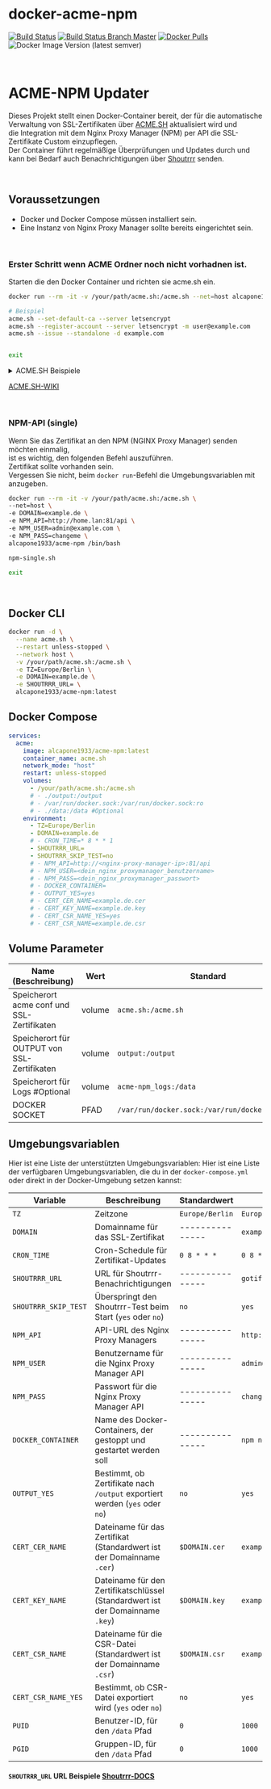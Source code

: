 # docker-acme-npm

[![Build Status](https://shields.cosanostra-cloud.de/drone/build/alcapone1933/docker-acme-npm?logo=drone&server=https%3A%2F%2Fdrone.docker-for-life.de)](https://drone.docker-for-life.de/alcapone1933/docker-acme-npm)
[![Build Status Branch Master](https://shields.cosanostra-cloud.de/drone/build/alcapone1933/docker-acme-npm/master?logo=drone&label=build%20%5Bbranch%20master%5D&server=https%3A%2F%2Fdrone.docker-for-life.de)](https://drone.docker-for-life.de/alcapone1933/docker-acme-npm/branches)
[![Docker Pulls](https://shields.cosanostra-cloud.de/docker/pulls/alcapone1933/acme-npm?logo=docker&logoColor=blue)](https://hub.docker.com/r/alcapone1933/acme-npm/tags)
![Docker Image Version (latest semver)](https://shields.cosanostra-cloud.de/docker/v/alcapone1933/acme-npm?sort=semver&logo=docker&logoColor=blue&label=dockerhub%20version)

&nbsp;

# ACME-NPM Updater

Dieses Projekt stellt einen Docker-Container bereit, der für die automatische Verwaltung von SSL-Zertifikaten über [ACME.SH](https://github.com/acmesh-official/acme.sh) aktualisiert wird und \
die Integration mit dem Nginx Proxy Manager (NPM) per API die SSL-Zertifikate Custom einzupflegen. \
Der Container führt regelmäßige Überprüfungen und Updates durch und kann bei Bedarf auch Benachrichtigungen über [Shoutrrr](https://containrrr.dev/shoutrrr) senden.

&nbsp;

## Voraussetzungen

- Docker und Docker Compose müssen installiert sein.
- Eine Instanz von Nginx Proxy Manager sollte bereits eingerichtet sein.

&nbsp;

### Erster Schritt wenn ACME Ordner noch nicht vorhadnen ist.

Starten die den Docker Container und richten sie acme.sh ein.

```bash
docker run --rm -it -v /your/path/acme.sh:/acme.sh --net=host alcapone1933/acme-npm /bin/bash

# Beispiel
acme.sh --set-default-ca --server letsencrypt
acme.sh --register-account --server letsencrypt -m user@example.com
acme.sh --issue --standalone -d example.com


exit
```

<details>
<summary markdown="span">ACME.SH Beispiele</summary>

```bash
acme.sh --set-default-ca --server letsencrypt

acme.sh --register-account --server letsencrypt -m user@example.com

acme.sh --issue --standalone -d example.com
acme.sh --issue --dns dns_ddnss -d example.com
acme.sh --issue --dns dns_ddnss -d example.com -d '*.example.com'

acme.sh --issue --dns dns_ipv64 -d example.com --server letsencrypt
acme.sh --issue --dns dns_ipv64 -d example.com -d '*.example.com' --server letsencrypt

acme.sh --issue --alpn --tlsport 8443 --server letsencrypt --keylength 3072 -d example.com

acme.sh --cron
acme.sh --renew-all
acme.sh --renew-all --staging --force
acme.sh --renew -d example.com --force


acme.sh --set-notify --notify-source myservername --notify-mode 0 --notify-level 2 --notify-hook gotify
export GOTIFY_URL="https://gotify.example.com"
export GOTIFY_TOKEN="123456789ABCDEF"
```
</details>

[ACME.SH-WIKI](https://github.com/acmesh-official/acme.sh/wiki)

&nbsp;

### NPM-API (single)

Wenn Sie das Zertifikat an den NPM (NGINX Proxy Manager) senden möchten einmalig,\
ist es wichtig, den folgenden Befehl auszuführen.\
Zertifikat sollte vorhanden sein.\
Vergessen Sie nicht, beim `docker run`-Befehl die Umgebungsvariablen mit anzugeben.

```bash
docker run --rm -it -v /your/path/acme.sh:/acme.sh \
--net=host \
-e DOMAIN=example.de \
-e NPM_API=http://home.lan:81/api \
-e NPM_USER=admin@example.com \
-e NPM_PASS=changeme \
alcapone1933/acme-npm /bin/bash

npm-single.sh

exit
```

&nbsp;

## Docker CLI

```bash
docker run -d \
  --name acme.sh \
  --restart unless-stopped \
  --network host \
  -v /your/path/acme.sh:/acme.sh \
  -e TZ=Europe/Berlin \
  -e DOMAIN=example.de \
  -e SHOUTRRR_URL= \
  alcapone1933/acme-npm:latest
```
## Docker Compose

```yaml
services:
  acme:
    image: alcapone1933/acme-npm:latest
    container_name: acme.sh
    network_mode: "host"
    restart: unless-stopped
    volumes:
      - /your/path/acme.sh:/acme.sh
      # - ./output:/output
      # - /var/run/docker.sock:/var/run/docker.sock:ro
      # - ./data:/data #Optional
    environment:
      - TZ=Europe/Berlin
      - DOMAIN=example.de
      # - CRON_TIME=* 8 * * 1
      - SHOUTRRR_URL=
      - SHOUTRRR_SKIP_TEST=no
      # - NPM_API=http://<nginx-proxy-manager-ip>:81/api
      # - NPM_USER=<dein_nginx_proxymanager_benutzername>
      # - NPM_PASS=<dein_nginx_proxymanager_passwort>
      # - DOCKER_CONTAINER=
      # - OUTPUT_YES=yes
      # - CERT_CER_NAME=example.de.cer
      # - CERT_KEY_NAME=example.de.key
      # - CERT_CSR_NAME_YES=yes
      # - CERT_CSR_NAME=example.de.csr
```



## Volume Parameter

| Name (Beschreibung)                          | Wert    | Standard                                       |
| -------------------------------------------- | ------- | ---------------------------------------------- |
| Speicherort acme conf und SSL-Zertifikaten   | volume  | `acme.sh:/acme.sh`                             |
| Speicherort für OUTPUT von SSL-Zertifikaten  | volume  | `output:/output`                               |
| Speicherort für Logs #Optional               | volume  | `acme-npm_logs:/data`                          |
| DOCKER SOCKET                                | PFAD    | `/var/run/docker.sock:/var/run/docker.sock:ro` |


## Umgebungsvariablen
Hier ist eine Liste der unterstützten Umgebungsvariablen:
Hier ist eine Liste der verfügbaren Umgebungsvariablen, die du in der `docker-compose.yml` oder direkt in der Docker-Umgebung setzen kannst:

| Variable             | Beschreibung                                                                   | Standardwert    | Beispiel                 |
| -------------------- | ------------------------------------------------------------------------------ | --------------- | ------------------------ |
| `TZ`                 | Zeitzone                                                                       | `Europe/Berlin` | `Europe/Berlin`          |
| `DOMAIN`             | Domainname für das SSL-Zertifikat                                              | --------------- | `example.com`            |
| `CRON_TIME`          | Cron-Schedule für Zertifikat-Updates                                           | `0 8 * * *`     | `0 8 * * 1`              |        
| `SHOUTRRR_URL`       | URL für Shoutrrr-Benachrichtigungen                                            | --------------- | `gotify://...`           |
| `SHOUTRRR_SKIP_TEST` | Überspringt den Shoutrrr-Test beim Start (`yes` oder `no`)                     | `no`            | `yes`                    |
| `NPM_API`            | API-URL des Nginx Proxy Managers                                               | --------------- | `http://home.lan:81/api` |
| `NPM_USER`           | Benutzername für die Nginx Proxy Manager API                                   | --------------- | `admin@example.com`      |
| `NPM_PASS`           | Passwort für die Nginx Proxy Manager API                                       | --------------- | `changeme`               |
| `DOCKER_CONTAINER`   | Name des Docker-Containers, der gestoppt und gestartet werden soll             | --------------- | `npm nginx`              |
| `OUTPUT_YES`         | Bestimmt, ob Zertifikate nach `/output` exportiert werden (`yes` oder `no`)    | `no`            | `yes`                    |
| `CERT_CER_NAME`      | Dateiname für das Zertifikat (Standardwert ist der Domainname `.cer`)          | `$DOMAIN.cer`   | `example.de.cer`         |
| `CERT_KEY_NAME`      | Dateiname für den Zertifikatschlüssel (Standardwert ist der Domainname `.key`) | `$DOMAIN.key`   | `example.de.key`         |
| `CERT_CSR_NAME`      | Dateiname für die CSR-Datei (Standardwert ist der Domainname `.csr`)           | `$DOMAIN.csr`   | `example.de.csr`         |
| `CERT_CSR_NAME_YES`  | Bestimmt, ob CSR-Datei exportiert wird (`yes` oder `no`)                       | `no`            | `yes`                    |
| `PUID`               | Benutzer-ID, für den `/data` Pfad                                              | `0`             | `1000`                   |
| `PGID`               | Gruppen-ID,  für den `/data` Pfad                                              | `0`             | `1000`                   |


#### `SHOUTRRR_URL` URL Beispiele [Shoutrrr-DOCS](https://containrrr.dev/shoutrrr/latest/services/overview/)
